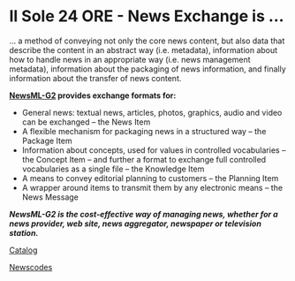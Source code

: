 # Il Sole 24 ORE - News Exchange is …

… a method of conveying not only the core news content, but also data that describe the content in an abstract way (i.e. metadata), information about how to handle news in an appropriate way (i.e. news management metadata), information about the packaging of news information, and finally information about the transfer of news content.

**[NewsML-G2](http://cv.ilsole24ore.com/) provides exchange formats for:**
- General news: textual news, articles, photos, graphics, audio and video can be exchanged – the News Item
- A flexible mechanism for packaging news in a structured way – the Package Item
- Information about concepts, used for values in controlled vocabularies – the Concept Item – and further a format to exchange full controlled vocabularies as a single file – the Knowledge Item
- A means to convey editorial planning to customers – the Planning Item
- A wrapper around items to transmit them by any electronic means – the News Message


***NewsML-G2 is the cost-effective way of managing news, whether for a news provider, web site, news aggregator, newspaper or television station.***

[Catalog](http://cv.ilsole24ore.com/std/catalog/catalog.S24O-IPTC-G2_1.xml)

[Newscodes](http://cv.ilsole24ore.com/newscodes)
